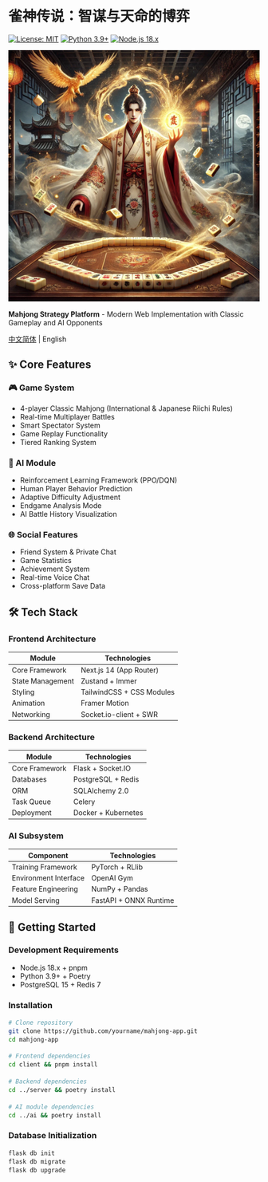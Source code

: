 # 雀神传说：智谋与天命的博弈

[![License: MIT](https://img.shields.io/badge/License-MIT-yellow.svg)](https://opensource.org/licenses/MIT)
[![Python 3.9+](https://img.shields.io/badge/Python-3.9+-blue.svg)](https://www.python.org/)
[![Node.js 18.x](https://img.shields.io/badge/Node.js-18.x-green.svg)](https://nodejs.org/)

![Mahjong Game Screenshot](./docs/screenshot.png)

**Mahjong Strategy Platform** - Modern Web Implementation with Classic Gameplay and AI Opponents

[中文简体](./README.zh-CN.md) | English

## ✨ Core Features

### 🎮 Game System
- 4-player Classic Mahjong (International & Japanese Riichi Rules)
- Real-time Multiplayer Battles
- Smart Spectator System
- Game Replay Functionality
- Tiered Ranking System

### 🧠 AI Module
- Reinforcement Learning Framework (PPO/DQN)
- Human Player Behavior Prediction
- Adaptive Difficulty Adjustment
- Endgame Analysis Mode
- AI Battle History Visualization

### 🌐 Social Features
- Friend System & Private Chat
- Game Statistics
- Achievement System
- Real-time Voice Chat
- Cross-platform Save Data

## 🛠️ Tech Stack

### Frontend Architecture
| Module         | Technologies               |
|----------------|----------------------------|
| Core Framework | Next.js 14 (App Router)    |
| State Management| Zustand + Immer           |
| Styling        | TailwindCSS + CSS Modules |
| Animation      | Framer Motion             |
| Networking     | Socket.io-client + SWR    |

### Backend Architecture
| Module         | Technologies               |
|----------------|----------------------------|
| Core Framework | Flask + Socket.IO         |
| Databases      | PostgreSQL + Redis        |
| ORM            | SQLAlchemy 2.0            |
| Task Queue     | Celery                    |
| Deployment     | Docker + Kubernetes       |

### AI Subsystem
| Component      | Technologies               |
|----------------|----------------------------|
| Training Framework | PyTorch + RLlib        |
| Environment Interface | OpenAI Gym          |
| Feature Engineering | NumPy + Pandas       |
| Model Serving   | FastAPI + ONNX Runtime     |

## 🚀 Getting Started

### Development Requirements
- Node.js 18.x + pnpm
- Python 3.9+ + Poetry
- PostgreSQL 15 + Redis 7

### Installation

```bash
# Clone repository
git clone https://github.com/yourname/mahjong-app.git
cd mahjong-app

# Frontend dependencies
cd client && pnpm install

# Backend dependencies
cd ../server && poetry install

# AI module dependencies
cd ../ai && poetry install
```

### Database Initialization

```bash
flask db init
flask db migrate
flask db upgrade
```